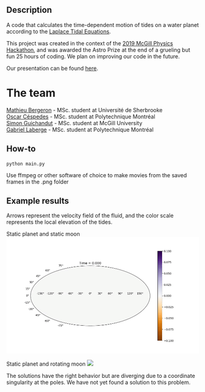 ## Description

A code that calculates the time-dependent motion of tides on a water planet according to the [Laplace Tidal Equations](https://farside.ph.utexas.edu/teaching/336L/Fluid/node170.html).

This project was created in the context of the [2019 McGill Physics Hackathon](https://mcgill-physics-hackathon-2019.devpost.com/), and was awarded the Astro Prize at the end of a grueling but fun 25 hours of coding.  We plan on improving our code in the future.

Our presentation can be found [here](https://docs.google.com/presentation/d/1e4v-OOaLhNhDVOC3KVcAQqDPKq7CV9Q904R-i-lJ_3E/edit?usp=sharing).

# The team
[Mathieu Bergeron](https://github.com/fasttachyon) - MSc. student at Université de Sherbrooke    
[Oscar Céspedes](https://github.com/oscar-CV) - MSc. student at Polytechnique Montréal            
[Simon Guichandut](https://github.com/simonguichandut) - MSc. student at McGill University            
[Gabriel Laberge](https://github.com/gablabc) - MSc. student at Polytechnique Montréal       

## How-to

    python main.py

Use ffmpeg or other software of choice to make movies from the saved frames in the .png folder

## Example results  
Arrows represent the velocity field of the fluid, and the color scale represents the local elevation of the tides.

Static planet and static moon
![](staticmoon.gif)

Static planet and rotating moon
![](rotatingmoon.gif)

The solutions have the right behavior but are diverging due to a coordinate singularity at the poles.  We have not yet found a solution to this problem.